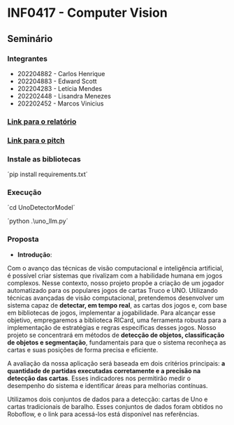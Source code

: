 # INF0417 - Computer Vision

## Seminário

### Integrantes
- 202204882 - Carlos Henrique
- 202204883 - Edward Scott
- 202204283 - Letícia Mendes
- 202202448 - Lisandra Menezes
- 202202452 - Marcos Vinicius

### [Link para o relatório](https://docs.google.com/document/d/1MbKAPjRs9rijoPWYAb_aqmyYjEI99ii4TLMICg1S3_k/edit?usp=sharing)

### [Link para o pitch](https://www.canva.com/design/DAGIxChZ-xs/RTFOvX1mD3-ZtqcXbYUciA/edit)

### Instale as bibliotecas

´pip install requirements.txt´

### Execução

´cd UnoDetectorModel´

´python .\uno_llm.py´


### Proposta

- **Introdução**:

Com o avanço das técnicas de visão computacional e inteligência artificial, é possível criar sistemas que rivalizam com a habilidade humana em jogos complexos. Nesse contexto, nosso projeto propõe a criação de um jogador automatizado para os populares jogos de cartas Truco e UNO. Utilizando técnicas avançadas de visão computacional, pretendemos desenvolver um sistema capaz de **detectar, em tempo real**, as cartas dos jogos e, com base em bibliotecas de jogos, implementar a jogabilidade.
Para alcançar esse objetivo, empregaremos a biblioteca RICard, uma ferramenta robusta para a implementação de estratégias e regras específicas desses jogos. Nosso projeto se concentrará em métodos de **detecção de objetos, classificação de objetos e segmentação**, fundamentais para que o sistema reconheça as cartas e suas posições de forma precisa e eficiente.

A avaliação da nossa aplicação será baseada em dois critérios principais: **a quantidade de partidas executadas corretamente e a precisão na detecção das cartas**. Esses indicadores nos permitirão medir o desempenho do sistema e identificar áreas para melhorias contínuas.

Utilizamos dois conjuntos de dados para a detecção: cartas de Uno e cartas tradicionais de baralho. Esses conjuntos de dados foram obtidos no Roboflow, e o link para acessá-los está disponível nas referências.
